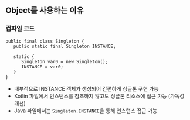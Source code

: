 ## Object를 사용하는 이유
### 컴파일 코드
```
public final class Singleton {
   public static final Singleton INSTANCE;

   static {
      Singleton var0 = new Singleton();
      INSTANCE = var0;
   }
}
```
- 내부적으로 INSTANCE 객체가 생성되어 간편하게 싱글톤 구현 가능
- Kotlin 파일에서 인스턴스를 참조하지 않고도 싱글톤 리소스에 접근 가능 (가독성 개선)
- Java 파일에서는 `Singleton.INSTANCE`을 통해 인스턴스 접근 가능
